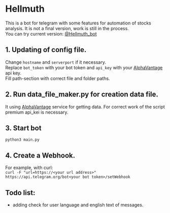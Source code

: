 # Hellmuth
This is a bot for telegram with some features for automation of stocks analysis. It is not a final version, work is still in the process.\
You can try current version: [@Hellmuth_bot](https://telegram.dog/Hellmuth_bot)

## 1. Updating of config file.
Change `hostname` and `serverport` if it necessary.\
Replace `bot_token` with your bot token and `api_key` with your [AlphaVantage](https://www.alphavantage.co) api key.\
Fill path-section with correct file and folder paths.

## 2. Run data_file_maker.py for creation data file.
It using [AlphaVantage](https://www.alphavantage.co) service for getting data. For correct work of the script premium api_kei is necessary.

## 3. Start bot
```python3 main.py```

## 4. Create a Webhook.
For example, with curl:\
```curl -F "url=https://<your url address>" https://api.telegram.org/bot<your bot token>/setWebhook```

## Todo list:
- adding check for user language and english text of messages.
